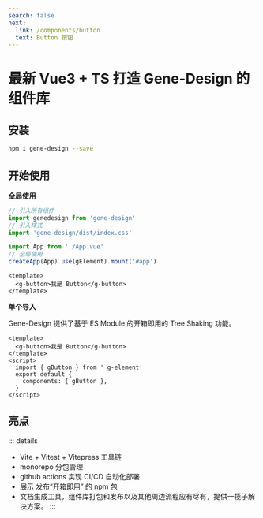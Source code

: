 ```yaml
---
search: false
next:
  link: /components/button
  text: Button 按钮
---
```

# 最新 Vue3 + TS 打造 Gene-Design 的组件库

## 安装


```bash
npm i gene-design --save
```

## 开始使用

**全局使用**


```js
// 引入所有组件
import genedesign from 'gene-design'
// 引入样式
import 'gene-design/dist/index.css'

import App from './App.vue'
// 全局使用
createApp(App).use(gElement).mount('#app')
```

```vue
<template>
  <g-button>我是 Button</g-button>
</template>
```

**单个导入**

Gene-Design 提供了基于 ES Module 的开箱即用的 Tree Shaking 功能。


```vue
<template>
  <g-button>我是 Button</g-button>
</template>
<script>
  import { gButton } from ' g-element'
  export default {
    components: { gButton },
  }
</script>
```

## 亮点

::: details
- Vite + Vitest + Vitepress 工具链
- monorepo 分包管理
- github actions 实现 CI/CD 自动化部署
- 展示 发布“开箱即用” 的 npm 包
- 文档生成工具，组件库打包和发布以及其他周边流程应有尽有，提供一揽子解决方案。
:::

